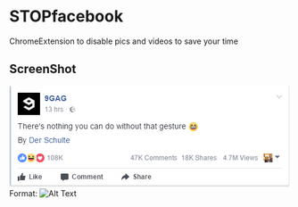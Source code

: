 # STOPfacebook
ChromeExtension to disable pics and videos to save your time

## ScreenShot
![screenshot](https://github.com/zeyadetman/STOPfacebook/blob/master/screenshot.png?raw=true)
Format: ![Alt Text](url)
